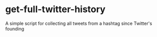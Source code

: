 # get-full-twitter-history

A simple script for collecting all tweets from a hashtag since Twitter's founding
